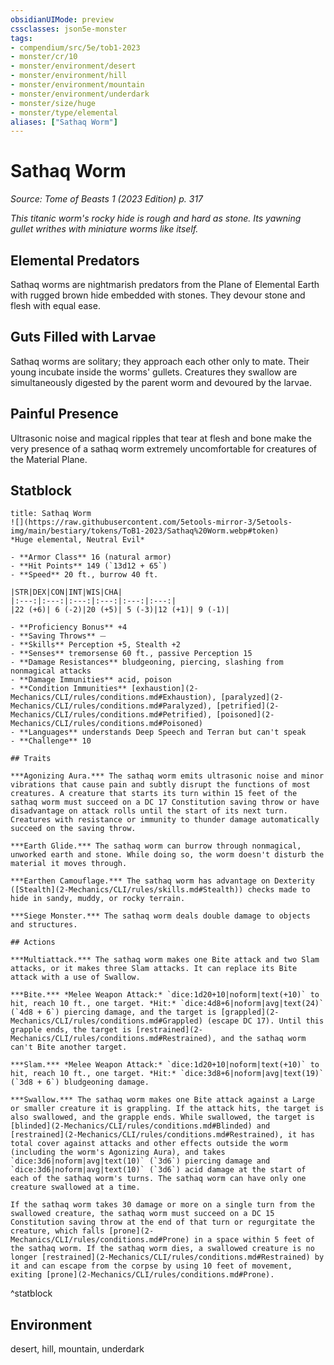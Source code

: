 ```yaml
---
obsidianUIMode: preview
cssclasses: json5e-monster
tags:
- compendium/src/5e/tob1-2023
- monster/cr/10
- monster/environment/desert
- monster/environment/hill
- monster/environment/mountain
- monster/environment/underdark
- monster/size/huge
- monster/type/elemental
aliases: ["Sathaq Worm"]
---
```

# Sathaq Worm
*Source: Tome of Beasts 1 (2023 Edition) p. 317*  

*This titanic worm's rocky hide is rough and hard as stone. Its yawning gullet writhes with miniature worms like itself.*

## Elemental Predators

Sathaq worms are nightmarish predators from the Plane of Elemental Earth with rugged brown hide embedded with stones. They devour stone and flesh with equal ease.

## Guts Filled with Larvae

Sathaq worms are solitary; they approach each other only to mate. Their young incubate inside the worms' gullets. Creatures they swallow are simultaneously digested by the parent worm and devoured by the larvae.

## Painful Presence

Ultrasonic noise and magical ripples that tear at flesh and bone make the very presence of a sathaq worm extremely uncomfortable for creatures of the Material Plane.

## Statblock

```ad-statblock
title: Sathaq Worm
![](https://raw.githubusercontent.com/5etools-mirror-3/5etools-img/main/bestiary/tokens/ToB1-2023/Sathaq%20Worm.webp#token)
*Huge elemental, Neutral Evil*

- **Armor Class** 16 (natural armor)
- **Hit Points** 149 (`13d12 + 65`)
- **Speed** 20 ft., burrow 40 ft.

|STR|DEX|CON|INT|WIS|CHA|
|:---:|:---:|:---:|:---:|:---:|:---:|
|22 (+6)| 6 (-2)|20 (+5)| 5 (-3)|12 (+1)| 9 (-1)|

- **Proficiency Bonus** +4
- **Saving Throws** ⏤
- **Skills** Perception +5, Stealth +2
- **Senses** tremorsense 60 ft., passive Perception 15
- **Damage Resistances** bludgeoning, piercing, slashing from nonmagical attacks
- **Damage Immunities** acid, poison
- **Condition Immunities** [exhaustion](2-Mechanics/CLI/rules/conditions.md#Exhaustion), [paralyzed](2-Mechanics/CLI/rules/conditions.md#Paralyzed), [petrified](2-Mechanics/CLI/rules/conditions.md#Petrified), [poisoned](2-Mechanics/CLI/rules/conditions.md#Poisoned)
- **Languages** understands Deep Speech and Terran but can't speak
- **Challenge** 10

## Traits

***Agonizing Aura.*** The sathaq worm emits ultrasonic noise and minor vibrations that cause pain and subtly disrupt the functions of most creatures. A creature that starts its turn within 15 feet of the sathaq worm must succeed on a DC 17 Constitution saving throw or have disadvantage on attack rolls until the start of its next turn. Creatures with resistance or immunity to thunder damage automatically succeed on the saving throw.

***Earth Glide.*** The sathaq worm can burrow through nonmagical, unworked earth and stone. While doing so, the worm doesn't disturb the material it moves through.

***Earthen Camouflage.*** The sathaq worm has advantage on Dexterity ([Stealth](2-Mechanics/CLI/rules/skills.md#Stealth)) checks made to hide in sandy, muddy, or rocky terrain.

***Siege Monster.*** The sathaq worm deals double damage to objects and structures.

## Actions

***Multiattack.*** The sathaq worm makes one Bite attack and two Slam attacks, or it makes three Slam attacks. It can replace its Bite attack with a use of Swallow.

***Bite.*** *Melee Weapon Attack:* `dice:1d20+10|noform|text(+10)` to hit, reach 10 ft., one target. *Hit:* `dice:4d8+6|noform|avg|text(24)` (`4d8 + 6`) piercing damage, and the target is [grappled](2-Mechanics/CLI/rules/conditions.md#Grappled) (escape DC 17). Until this grapple ends, the target is [restrained](2-Mechanics/CLI/rules/conditions.md#Restrained), and the sathaq worm can't Bite another target.

***Slam.*** *Melee Weapon Attack:* `dice:1d20+10|noform|text(+10)` to hit, reach 10 ft., one target. *Hit:* `dice:3d8+6|noform|avg|text(19)` (`3d8 + 6`) bludgeoning damage.

***Swallow.*** The sathaq worm makes one Bite attack against a Large or smaller creature it is grappling. If the attack hits, the target is also swallowed, and the grapple ends. While swallowed, the target is [blinded](2-Mechanics/CLI/rules/conditions.md#Blinded) and [restrained](2-Mechanics/CLI/rules/conditions.md#Restrained), it has total cover against attacks and other effects outside the worm (including the worm's Agonizing Aura), and takes `dice:3d6|noform|avg|text(10)` (`3d6`) piercing damage and `dice:3d6|noform|avg|text(10)` (`3d6`) acid damage at the start of each of the sathaq worm's turns. The sathaq worm can have only one creature swallowed at a time.

If the sathaq worm takes 30 damage or more on a single turn from the swallowed creature, the sathaq worm must succeed on a DC 15 Constitution saving throw at the end of that turn or regurgitate the creature, which falls [prone](2-Mechanics/CLI/rules/conditions.md#Prone) in a space within 5 feet of the sathaq worm. If the sathaq worm dies, a swallowed creature is no longer [restrained](2-Mechanics/CLI/rules/conditions.md#Restrained) by it and can escape from the corpse by using 10 feet of movement, exiting [prone](2-Mechanics/CLI/rules/conditions.md#Prone).
```
^statblock

## Environment

desert, hill, mountain, underdark